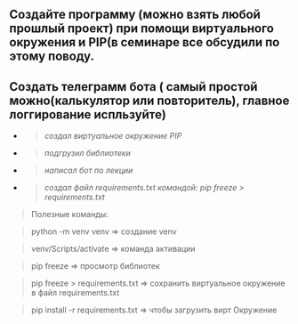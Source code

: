 ## Создайте программу (можно взять любой прошлый проект) при помощи виртуального окружения и PIP(в семинаре все обсудили по этому поводу.
## Создать телеграмм бота ( самый простой можно(калькулятор или повторитель), главное логгирование испльзуйте)
* > *создал виртуальное окружение PIP*

* > *подгрузил библиотеки*

* > *написал бот по лекции*

* > *создал файл requirements.txt командой:  pip 
freeze > requirements.txt*
> Полезные команды:

> python -m venv venv    => создание venv

> venv/Scripts/activate  => команда активации

> pip freeze    => просмотр библиотек

> pip freeze > requirements.txt => сохранить виртуальное окружение в файл requirements.txt

> pip install -r requirements.txt   => чтобы загрузить вирт Окружение